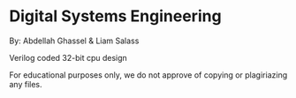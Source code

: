# Digital Systems Engineering
By: Abdellah Ghassel & Liam Salass

Verilog coded 32-bit cpu design

For educational purposes only, we do not approve of copying or plagiriazing any files.
